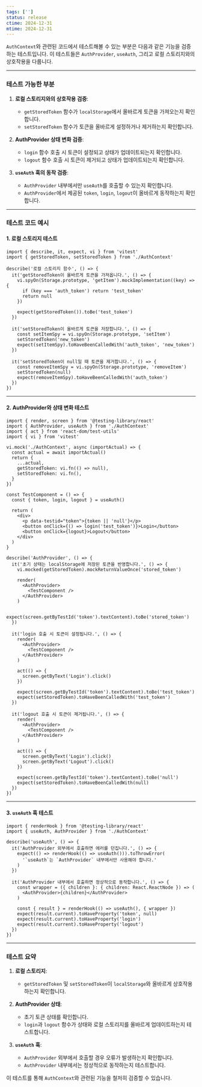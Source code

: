 ```yaml
---
tags: ['']
status: release
ctime: 2024-12-31
mtime: 2024-12-31
---
```


`AuthContext`와 관련된 코드에서 테스트해볼 수 있는 부분은 다음과 같은 기능을 검증하는 테스트입니다. 이 테스트들은 `AuthProvider`, `useAuth`, 그리고 로컬 스토리지와의 상호작용을 다룹니다.

---

### 테스트 가능한 부분

1. **로컬 스토리지와의 상호작용 검증**:

   - `getStoredToken` 함수가 `localStorage`에서 올바르게 토큰을 가져오는지 확인합니다.
   - `setStoredToken` 함수가 토큰을 올바르게 설정하거나 제거하는지 확인합니다.

2. **AuthProvider 상태 변화 검증**:

   - `login` 함수 호출 시 토큰이 설정되고 상태가 업데이트되는지 확인합니다.
   - `logout` 함수 호출 시 토큰이 제거되고 상태가 업데이트되는지 확인합니다.

3. **`useAuth` 훅의 동작 검증**:
   - `AuthProvider` 내부에서만 `useAuth`를 호출할 수 있는지 확인합니다.
   - `AuthProvider`에서 제공된 `token`, `login`, `logout`이 올바르게 동작하는지 확인합니다.

---

### 테스트 코드 예시

#### 1. 로컬 스토리지 테스트

```tsx
import { describe, it, expect, vi } from 'vitest'
import { getStoredToken, setStoredToken } from './AuthContext'

describe('로컬 스토리지 함수', () => {
  it('getStoredToken이 올바르게 토큰을 가져옵니다.', () => {
    vi.spyOn(Storage.prototype, 'getItem').mockImplementation((key) => {
      if (key === 'auth_token') return 'test_token'
      return null
    })

    expect(getStoredToken()).toBe('test_token')
  })

  it('setStoredToken이 올바르게 토큰을 저장합니다.', () => {
    const setItemSpy = vi.spyOn(Storage.prototype, 'setItem')
    setStoredToken('new_token')
    expect(setItemSpy).toHaveBeenCalledWith('auth_token', 'new_token')
  })

  it('setStoredToken이 null일 때 토큰을 제거합니다.', () => {
    const removeItemSpy = vi.spyOn(Storage.prototype, 'removeItem')
    setStoredToken(null)
    expect(removeItemSpy).toHaveBeenCalledWith('auth_token')
  })
})
```

---

#### 2. AuthProvider와 상태 변화 테스트

```tsx
import { render, screen } from '@testing-library/react'
import { AuthProvider, useAuth } from './AuthContext'
import { act } from 'react-dom/test-utils'
import { vi } from 'vitest'

vi.mock('./AuthContext', async (importActual) => {
  const actual = await importActual()
  return {
    ...actual,
    getStoredToken: vi.fn(() => null),
    setStoredToken: vi.fn(),
  }
})

const TestComponent = () => {
  const { token, login, logout } = useAuth()

  return (
    <div>
      <p data-testid="token">{token || 'null'}</p>
      <button onClick={() => login('test_token')}>Login</button>
      <button onClick={logout}>Logout</button>
    </div>
  )
}

describe('AuthProvider', () => {
  it('초기 상태는 localStorage에 저장된 토큰을 반영합니다.', () => {
    vi.mocked(getStoredToken).mockReturnValueOnce('stored_token')

    render(
      <AuthProvider>
        <TestComponent />
      </AuthProvider>
    )

    expect(screen.getByTestId('token').textContent).toBe('stored_token')
  })

  it('login 호출 시 토큰이 설정됩니다.', () => {
    render(
      <AuthProvider>
        <TestComponent />
      </AuthProvider>
    )

    act(() => {
      screen.getByText('Login').click()
    })

    expect(screen.getByTestId('token').textContent).toBe('test_token')
    expect(setStoredToken).toHaveBeenCalledWith('test_token')
  })

  it('logout 호출 시 토큰이 제거됩니다.', () => {
    render(
      <AuthProvider>
        <TestComponent />
      </AuthProvider>
    )

    act(() => {
      screen.getByText('Login').click()
      screen.getByText('Logout').click()
    })

    expect(screen.getByTestId('token').textContent).toBe('null')
    expect(setStoredToken).toHaveBeenCalledWith(null)
  })
})
```

---

#### 3. `useAuth` 훅 테스트

```tsx
import { renderHook } from '@testing-library/react'
import { useAuth, AuthProvider } from './AuthContext'

describe('useAuth', () => {
  it('AuthProvider 외부에서 호출하면 에러를 던집니다.', () => {
    expect(() => renderHook(() => useAuth())).toThrowError(
      '`useAuth`는 `AuthProvider` 내부에서만 사용해야 합니다.'
    )
  })

  it('AuthProvider 내부에서 호출하면 정상적으로 동작합니다.', () => {
    const wrapper = ({ children }: { children: React.ReactNode }) => (
      <AuthProvider>{children}</AuthProvider>
    )

    const { result } = renderHook(() => useAuth(), { wrapper })
    expect(result.current).toHaveProperty('token', null)
    expect(result.current).toHaveProperty('login')
    expect(result.current).toHaveProperty('logout')
  })
})
```

---

### 테스트 요약

1. **로컬 스토리지**:

   - `getStoredToken` 및 `setStoredToken`이 `localStorage`와 올바르게 상호작용하는지 확인합니다.

2. **AuthProvider 상태**:

   - 초기 토큰 상태를 확인합니다.
   - `login`과 `logout` 함수가 상태와 로컬 스토리지를 올바르게 업데이트하는지 테스트합니다.

3. **`useAuth` 훅**:
   - `AuthProvider` 외부에서 호출할 경우 오류가 발생하는지 확인합니다.
   - `AuthProvider` 내부에서는 정상적으로 동작하는지 테스트합니다.

이 테스트를 통해 `AuthContext`와 관련된 기능을 철저히 검증할 수 있습니다.
